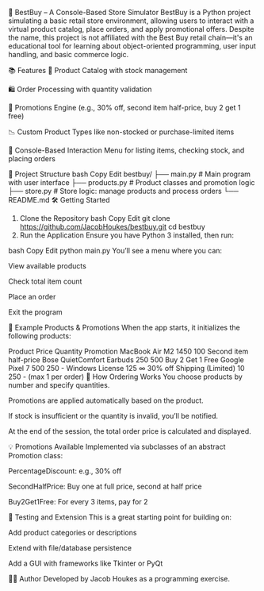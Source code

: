 🛒 BestBuy – A Console-Based Store Simulator
BestBuy is a Python project simulating a basic retail store environment, allowing users to interact with a virtual product catalog, place orders, and apply promotional offers. Despite the name, this project is not affiliated with the Best Buy retail chain—it's an educational tool for learning about object-oriented programming, user input handling, and basic commerce logic.

📚 Features
🧾 Product Catalog with stock management

🛍️ Order Processing with quantity validation

🎁 Promotions Engine (e.g., 30% off, second item half-price, buy 2 get 1 free)

📉 Custom Product Types like non-stocked or purchase-limited items

🧪 Console-Based Interaction Menu for listing items, checking stock, and placing orders

📁 Project Structure
bash
Copy
Edit
bestbuy/
├── main.py          # Main program with user interface
├── products.py      # Product classes and promotion logic
├── store.py         # Store logic: manage products and process orders
└── README.md
🛠️ Getting Started
1. Clone the Repository
bash
Copy
Edit
git clone https://github.com/JacobHoukes/bestbuy.git
cd bestbuy
2. Run the Application
Ensure you have Python 3 installed, then run:

bash
Copy
Edit
python main.py
You’ll see a menu where you can:

View available products

Check total item count

Place an order

Exit the program

🧾 Example Products & Promotions
When the app starts, it initializes the following products:


Product	Price	Quantity	Promotion
MacBook Air M2	1450	100	Second item half-price
Bose QuietComfort Earbuds	250	500	Buy 2 Get 1 Free
Google Pixel 7	500	250	-
Windows License	125	∞	30% off
Shipping (Limited)	10	250	- (max 1 per order)
🛒 How Ordering Works
You choose products by number and specify quantities.

Promotions are applied automatically based on the product.

If stock is insufficient or the quantity is invalid, you’ll be notified.

At the end of the session, the total order price is calculated and displayed.

💡 Promotions Available
Implemented via subclasses of an abstract Promotion class:

PercentageDiscount: e.g., 30% off

SecondHalfPrice: Buy one at full price, second at half price

Buy2Get1Free: For every 3 items, pay for 2

🧪 Testing and Extension
This is a great starting point for building on:

Add product categories or descriptions

Extend with file/database persistence

Add a GUI with frameworks like Tkinter or PyQt

👨‍💻 Author
Developed by Jacob Houkes as a programming exercise.
